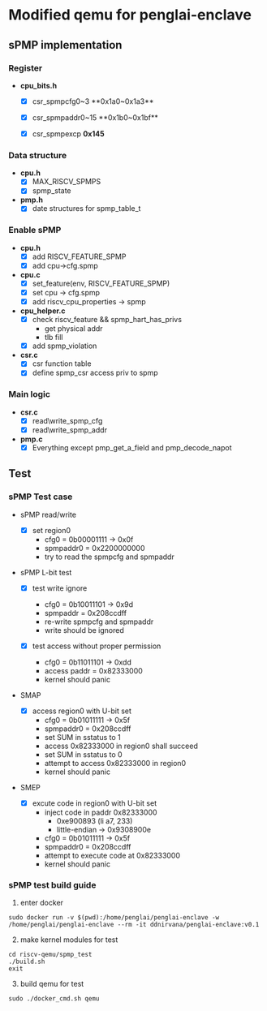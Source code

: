 # Modified qemu for penglai-enclave

## sPMP implementation

### Register

- **cpu_bits.h**
  - [x] csr_spmpcfg0~3	 	**0x1a0~0x1a3**
  - [x] csr_spmpaddr0~15    **0x1b0~0x1bf**
  - [x] csr_spmpexcp        **0x145**


### Data structure

- **cpu.h**
  - [x] MAX_RISCV_SPMPS
  - [x] spmp_state
- **pmp.h**
  - [x] date structures for spmp_table_t

### Enable sPMP

- **cpu.h**
  - [x] add RISCV_FEATURE_SPMP
  - [x] add cpu->cfg.spmp
- **cpu.c**
  - [x] set_feature(env, RISCV_FEATURE_SPMP)
  - [x] set cpu -> cfg.spmp
  - [x] add riscv_cpu_properties -> spmp
- **cpu_helper.c**
  - [x] check riscv_feature && spmp_hart_has_privs
    - get physical addr
    - tlb fill
  - [x] add spmp_violation
- **csr.c**
  - [x] csr function table
  - [x] define spmp_csr access priv to spmp

### Main logic

- **csr.c**
  - [x] read\write_spmp_cfg
  - [x] read\write_spmp_addr

- **pmp.c**
  - [x] Everything except pmp_get_a_field and pmp_decode_napot

## Test

### sPMP Test case

- sPMP read/write

  - [x] set region0 
    - cfg0 = 0b00001111 -> 0x0f
    - spmpaddr0 = 0x2200000000
    - try to read the spmpcfg and spmpaddr

- sPMP L-bit test

  - [x] test write ignore
    - cfg0 = 0b10011101 -> 0x9d
    - spmpaddr = 0x208ccdff
    - re-write spmpcfg and spmpaddr
    - write should be ignored

  - [x] test access without proper permission
    - cfg0 = 0b11011101 -> 0xdd
    - access paddr = 0x82333000
    - kernel should panic

- SMAP

  - [x] access region0 with U-bit set
    - cfg0 = 0b01011111 -> 0x5f
    - spmpaddr0 = 0x208ccdff
    - set SUM in sstatus to 1
    - access 0x82333000 in region0 shall succeed
    - set SUM in sstatus to 0
    - attempt to access 0x82333000 in region0
    - kernel should panic

- SMEP

  - [x] excute code in region0 with U-bit set
    - inject code in paddr 0x82333000
      - 0xe900893 (li a7, 233)
      - little-endian -> 0x9308900e
    - cfg0 = 0b01011111 -> 0x5f
    - spmpaddr0 = 0x208ccdff
    - attempt to execute code at 0x82333000
    - kernel should panic

### sPMP test build guide

1. enter docker
```
sudo docker run -v $(pwd):/home/penglai/penglai-enclave -w /home/penglai/penglai-enclave --rm -it ddnirvana/penglai-enclave:v0.1
```
2. make kernel modules for test
```
cd riscv-qemu/spmp_test
./build.sh
exit
```
3. build qemu for test
```
sudo ./docker_cmd.sh qemu
```

